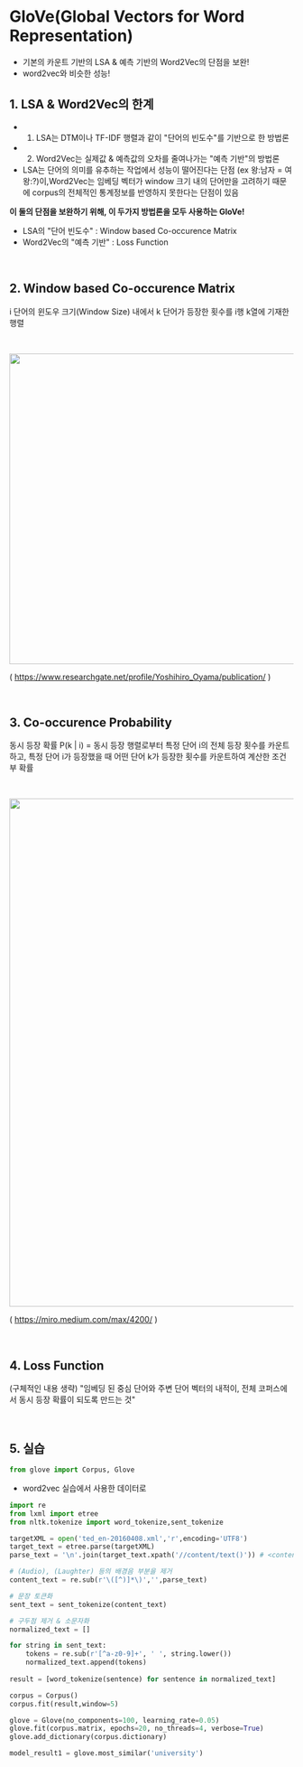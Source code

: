 
# GloVe(Global Vectors for Word Representation)

- 기본의 카운트 기반의 LSA & 예측 기반의 Word2Vec의 단점을 보완!
- word2vec와 비슷한 성능!



## 1. LSA & Word2Vec의 한계

- 1) LSA는 DTM이나 TF-IDF 행렬과 같이 "단어의 빈도수"를 기반으로 한 방법론 
- 2) Word2Vec는 실제값 & 예측값의 오차를 줄여나가는 "예측 기반"의 방법론
- LSA는 단어의 의미를 유추하는 작업에서 성능이 떨어진다는 단점 (ex 왕:남자 = 여왕:?)이,Word2Vec는 임베딩 벡터가 window 크기 내의 단어만을 고려하기 때문에 corpus의 전체적인 통계정보를 반영하지 못한다는 단점이 있음



**이 둘의 단점을 보완하기 위해, 이 두가지 방법론을 모두 사용하는 GloVe!**

- LSA의 "단어 빈도수" : Window based Co-occurence Matrix
- Word2Vec의 "예측 기반" : Loss Function

<br>



## 2. Window based Co-occurence Matrix

 i 단어의 윈도우 크기(Window Size) 내에서 k 단어가 등장한 횟수를 i행 k열에 기재한 행렬

<br>

<img src="https://www.researchgate.net/profile/Yoshihiro_Oyama/publication/250123514/figure/fig3/AS:298331709427715@1448139230448/Creation-of-event-co-occurrence-matrices-from-User-1-commands-data-Each-element-of-event.png" width="550" /> </br>

( https://www.researchgate.net/profile/Yoshihiro_Oyama/publication/ )

<br>



## 3. Co-occurence Probability

동시 등장 확률 P(k | i) = 동시 등장 행렬로부터 특정 단어 i의 전체 등장 횟수를 카운트하고, 특정 단어 i가 등장했을 때 어떤 단어 k가 등장한 횟수를 카운트하여 계산한 조건부 확률

<br>

<img src="https://miro.medium.com/max/4200/1*4fJDgA3IoWDKewEf5cB7TA.jpeg" width="900" /> </br>

( https://miro.medium.com/max/4200/ )

<br>



## 4. Loss Function

(구체적인 내용 생략) "임베딩 된 중심 단어와 주변 단어 벡터의 내적이, 전체 코퍼스에서 동시 등장 확률이 되도록 만드는 것"

<br>

## 5. 실습 


```python
from glove import Corpus, Glove
```

- word2vec 실습에서 사용한 데이터로


```python
import re
from lxml import etree
from nltk.tokenize import word_tokenize,sent_tokenize

targetXML = open('ted_en-20160408.xml','r',encoding='UTF8')
target_text = etree.parse(targetXML)
parse_text = '\n'.join(target_text.xpath('//content/text()')) # <content> ~ </content> 사이 내용 가져오기

# (Audio), (Laughter) 등의 배경음 부분을 제거
content_text = re.sub(r'\([^)]*\)','',parse_text)

# 문장 토큰화
sent_text = sent_tokenize(content_text)

# 구두점 제거 & 소문자화
normalized_text = []

for string in sent_text:
    tokens = re.sub(r'[^a-z0-9]+', ' ', string.lower())
    normalized_text.append(tokens)
    
result = [word_tokenize(sentence) for sentence in normalized_text]
```


```python
corpus = Corpus()
corpus.fit(result,window=5)

glove = Glove(no_components=100, learning_rate=0.05)
glove.fit(corpus.matrix, epochs=20, no_threads=4, verbose=True)
glove.add_dictionary(corpus.dictionary)
```


```python
model_result1 = glove.most_similar('university')
```
